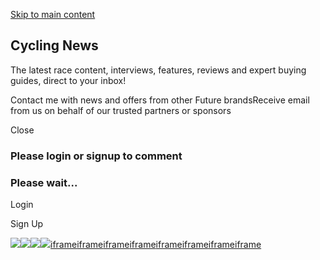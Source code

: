 [Skip to main content](https://www.cyclingnews.com/races/giro-d-italia-2025/stage-2/results/#main)

## Cycling News

The latest race content, interviews, features, reviews and expert buying guides, direct to your inbox!

Contact me with news and offers from other Future brandsReceive email from us on behalf of our trusted partners or sponsors

Close

### Please login or signup to comment

### Please wait...

Login

Sign Up

![](https://ib.adnxs.com/getuid?https%3A%2F%2Fpixel.servebom.com%2Fpartner%3Fcb%3D5540%26svc%3Dus%26id%3D23%26uid%3D%24UID)![](https://us-u.openx.net/w/1.0/cm?gdpr=0&gdpr_consent=&id=de2d90e5-4d26-4c8c-a342-3edcde51fdb1&ph=25af9286-f23b-4b02-abcd-f2ee3b564dab&r=https%3A%2F%2Fpixel.servebom.com%2Fpartner%3Fcb%3D7676%26svc%3Dus%26id%3D22%26uid%3D)![](https://ap.lijit.com/pixel?gdpr=0&gdpr_consent=&redir=https%3A%2F%2Fpixel.servebom.com%2Fpartner%3Fcb%3D901%26svc%3Dus%26id%3D24%26uid%3D%24UID)![](https://eb2.3lift.com/getuid?gdpr=0&gdpr_consent=&redir=https%3A%2F%2Fpixel.servebom.com%2Fpartner%3Fcb%3D6093%26svc%3Dus%26id%3D14%26uid%3D%24UID)[iframe](https://ssum-sec.casalemedia.com/usermatch?r=3082&s=181869&cb=https%3A%2F%2Fpixel.servebom.com%2Fpartner%3Fcb%3D10100%26svc%3Dus%26id%3D2%26uid%3D)[iframe](https://ads.pubmatic.com/AdServer/js/user_sync.html?r=10282&p=156007&predirect=https%3A%2F%2Fpixel.servebom.com%2Fpartner%3Fcb%3D4487%26svc%3Dus%26id%3D46%26uid%3D)[iframe](https://secure-assets.rubiconproject.com/utils/xapi/multi-sync.html?p=11868&endpoint=us-east&r=10608)[iframe](https://ups.analytics.yahoo.com/ups/58290/sync?redir=true)[iframe](https://x.bidswitch.net/check_uuid/https%3A%2F%2Fpixel.servebom.com%2Fpartner%3Fcb%3D6928%26svc%3Dus%26id%3D62%26uid%3D%24%7BBSW_UUID%7D%26cookie_age%3D%24%7BCOOKIE_AGE%7D)[iframe](https://match.sharethrough.com/universal/v1?supply_id=dSvJjhJF)[iframe](https://visitor.omnitagjs.com/visitor/isync?uid=ebd167208cfac599416ddea5dbceb5dd&name=FUTURE_PLC&url=https%3A%2F%2Fpixel.servebom.com%2Fpartner%3Fcb%3D10178%26svc%3Dus%26id%3D65%26uid%3DPARTNER_USER_ID)[iframe](https://cs-server-s2s.yellowblue.io/sync-iframe?redirect=https%3A%2F%2Fpixel.servebom.com%2Fpartner%3Fcb%3D9806%26svc%3Dus%26id%3D66%26uid%3D%7BpartnerId%7D)